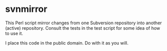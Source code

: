 # svnmirror

This Perl script mirror changes from one Subversion repository into another (active) repository.
Consult the tests in the test script for some idea of how to use it.

I place this code in the public domain. Do with it as you will.
